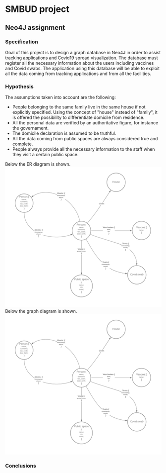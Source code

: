 # SMBUD project

## Neo4J assignment
### Specification
Goal of this project is to design a graph database in Neo4J in order to assist tracking applications and Covid19 spread visualization.
The database must register all the necessary information about the users including vaccines and Covid swabs. The application using this database will be able to exploit all the data coming from tracking applications and from all the facilities.

### Hypothesis
The assumptions taken into account are the following:
- People belonging to the same family live in the same house if not explicitly specified. Using the concept of "house" instead of "family", it is offered the possibility to differentiate domicile from residence.
- All the personal data are verified by an authoritative figure, for instance the governament.
- The domicile declaration is assumed to be truthful.
- All the data coming from public spaces are always considered true and complete.
- People always provide all the necessary information to the staff when they visit a certain public space.

Below the ER diagram is shown. ![ER diagram](https://github.com/VladMarianCimpeanu/SMBUD-project/blob/main/deliverables/Graph_diagram.png)
Below the graph diagram is shown. ![graph diagram](https://github.com/VladMarianCimpeanu/SMBUD-project/blob/main/deliverables/Graph_diagram.png)
### Conclusions
